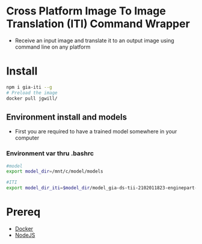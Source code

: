 # Cross Platform Image To Image Translation (ITI) Command Wrapper

* Receive an input image and translate it to an output image using command line on any platform

# Install 

```sh
npm i gia-iti --g
# Preload the image
docker pull jgwill/
```
## Environment install and models

* First you are required to have a trained model somewhere in your computer

### Environment var thru .bashrc

```bash
#model
export model_dir=/mnt/c/model/models

#ITI
export model_dir_iti=$model_dir/model_gia-ds-tii-2102011823-enginepart-v01-XTrain2102011823-64ik
```


# Prereq

* [Docker](https://www.docker.com/get-started?)
* [NodeJS](https://nodejs.org/en/download/)


